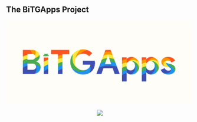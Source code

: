 ## The BiTGApps Project

![](banner.png)

<div align="center">
  <!-- Version -->
    <img src="https://img.shields.io/badge/Version-1.1-blue.svg?style=flat-square" alt="" />
  <!-- Last Updated -->
    <img src="https://img.shields.io/badge/Updated-September 18, 2022-orange.svg?style=flat-square" alt="" />
  <!-- License -->
    <a href="https://www.gnu.org/licenses/gpl-3.0"><img src="https://img.shields.io/badge/License-GPLv3-yellow.svg?style=flat-square"></a>
  <!-- Downloads -->
    <img src="https://img.shields.io/github/downloads/BiTGApps/BiTGApps-App-Release/total?style=social" alt="" />
</div>
